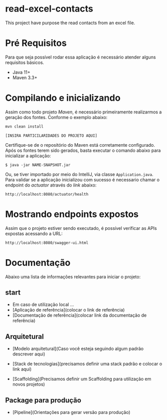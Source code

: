 # read-excel-contacts

This project have purpose the read contacts from an excel file.

# Pré Requisitos

Para que seja possível rodar essa aplicação é necessário atender alguns requisitos básicos.

- Java 11+
- Maven 3.3+

# Compilando e inicializando

Assim como todo projeto *Maven*, é necessário primeiramente realizarmos a geração dos fontes. Conforme o exemplo abaixo:

```bash
mvn clean install
```

`[INSIRA PARTICILARIDADES DO PROJETO AQUI]`

Certifique-se de o repositório do Maven está corretamente configurado. Após os fontes terem sido gerados, basta executar
o comando abaixo para inicializar a aplicação:

```
$ java -jar NAME-SNAPSHOT.jar
```

Ou, se tiver importado por meio do IntelliJ, via classe `Application.java`. Para validar se a aplicação inicializou com
sucesso é necessario chamar o endpoint do *actuator* através do *link* abaixo:

```
http://localhost:8080/actuator/health
```

# Mostrando endpoints expostos

Assim que o projeto estiver sendo executado, é possível verificar as APIs expostas acessando a URL:

```
http://localhost:8080/swagger-ui.html
```

# Documentação

Abaixo uma lista de informações relevantes para iniciar o projeto:

## start

- Em caso de utilização local ...
- [Aplicação de referência](colocar o link de referência)
- [Documentação de referência](colocar link da documentação de referência)

## Arquitetural

- [Modelo arquitetural](Caso você esteja seguindo algum padrão descrever aqui)

- [Stack de tecnologias](precisamos definir uma stack padrão e colocar o link aqui)
- [Scaffolding](Precisamos definir um Scaffolding para utilização em novos projetos)

## Package para produção

- [Pipeline](Orientações para gerar versão para produção)

